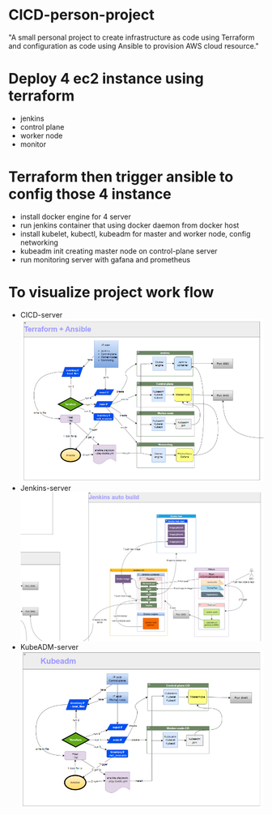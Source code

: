 # CICD-person-project
"A small personal project to create infrastructure as code using Terraform and configuration as code using Ansible to provision AWS cloud resource."

# Deploy 4 ec2 instance using terraform
- jenkins
- control plane
- worker node
- monitor

# Terraform then trigger ansible to config those 4 instance
- install docker engine for 4 server
- run jenkins container that using docker daemon from docker host 
- install kubelet, kubectl, kubeadm for master and worker node, config networking
- kubeadm init creating master node on control-plane server 
- run monitoring server with gafana and prometheus

# To visualize project work flow  
- CICD-server
![alt text](https://raw.githubusercontent.com/NTD151298/CICD-person-project/main/Visualizer/CICD-server.png)
- Jenkins-server
![alt text](https://raw.githubusercontent.com/NTD151298/CICD-person-project/main/Visualizer/Jenkins.png)
- KubeADM-server
![alt text](https://raw.githubusercontent.com/NTD151298/CICD-person-project/main/Visualizer/KubeADM.png)